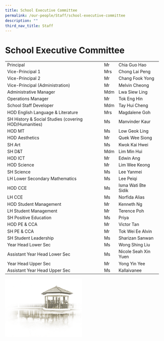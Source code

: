 ```yaml
---
title: School Executive Committee
permalink: /our-people/Staff/school-executive-committee
description: ""
third_nav_title: Staff
---
```

# **School Executive Committee**

|  	|  	|  	|
|---	|---	|---	|
| Principal 	| Mr 	| Chia Guo Hao 	|
| Vice-Principal 1 	| Mrs 	| Chong Lai Peng 	|
| Vice-Principal 2 	| Mr 	| Chang Fook Yong 	|
| Vice-Principal (Administration)  	| Mr  	| Melvin Cheong  	|
| Administrative Manager 	| Mdm 	| Lwa Siew Ling 	|
| Operations Manager 	| Mr 	| Tok Eng Hin 	|
| School Staff Developer  	| Mdm 	| Tay Hui Cheng  	|
| HOD English Language & Literature 	| Mrs 	| Magdalene Goh 	|
| SH History & Social Studies (covering HOD/Humanities) 	| Ms 	| Manvinder Kaur 	|
| HOD MT 	| Ms 	| Low Geok Ling 	|
| HOD Aesthetics 	| Mr 	| Quek Wee Siong 	|
| SH Art 	| Ms  	| Kwok Kai Hwei   	|
| SH D&T  	| Mdm  	| Lim Min Hui   	|
| HOD ICT 	| Mr 	| Edwin Ang 	|
| HOD Science 	| Mr 	| Lim Wee Keong 	|
| SH Science  	| Ms 	| Lee Yanmei  	|
| LH Lower Secondary Mathematics 	| Ms 	| Lee Peiqi 	|
| HOD CCE 	| Ms 	| Isma Wati Bte Sidik 	|
| LH CCE 	| Ms 	| Norfida Alias 	|
| HOD Student Management 	| Mr 	| Kenneth Ng 	|
| LH Student Management 	| Mr 	| Terence Poh 	|
| SH Positive Education 	| Ms 	| Priya 	|
| HOD PE & CCA 	| Mr 	| Victor Tan 	|
| SH PE & CCA 	| Mr 	| Tok Wei Ee Alvin 	|
| SH Student Leadership 	| Ms 	| Sharizan Sanwan 	|
| Year Head Lower Sec 	| Ms 	| Wong Shing Liu 	|
| Assistant Year Head Lower Sec 	| Ms 	| Nicole Seah Xin Yuen 	|
| Year Head Upper Sec 	| Mr 	| Yong Yin Yee 	|
| Assistant Year Head Upper Sec  	| Ms 	| Kallaivanee 	|

<img src="/images/pavilion.png" 
     style="width:50%">